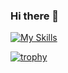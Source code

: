 ### Hi there 👋

<!--
**tomoya8/tomoya8** is a ✨ _special_ ✨ repository because its `README.md` (this file) appears on your GitHub profile.

Here are some ideas to get you started:

- 🔭 I’m currently working on ...
- 🌱 I’m currently learning ...
- 👯 I’m looking to collaborate on ...
- 🤔 I’m looking for help with ...
- 💬 Ask me about ...
- 📫 How to reach me: ...
- 😄 Pronouns: ...
- ⚡ Fun fact: ...
-->

[![My Skills](https://skillicons.dev/icons?i=vim,ruby)](https://skillicons.dev)

[![trophy](https://github-profile-trophy.vercel.app/?username=tomoya8&theme=flat&column=5&count_private=true&margin-h=10&margin-w=10&rank=-B,-C,-Unknown)](https://github.com/ryo-ma/github-profile-trophy)
